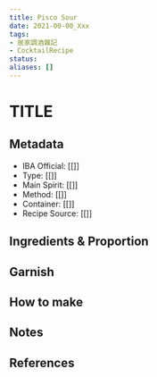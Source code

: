 ```yaml
---
title: Pisco Sour
date: 2021-00-00_Xxx
tags: 
- 居家調酒雜記
- CocktailRecipe
status:
aliases: []
---
```

# TITLE

## Metadata
- IBA Official: [[]]
- Type: [[]]
- Main Spirit: [[]]
- Method: [[]]
- Container: [[]]
- Recipe Source: [[]]

## Ingredients & Proportion

## Garnish

## How to make

## Notes

## References

